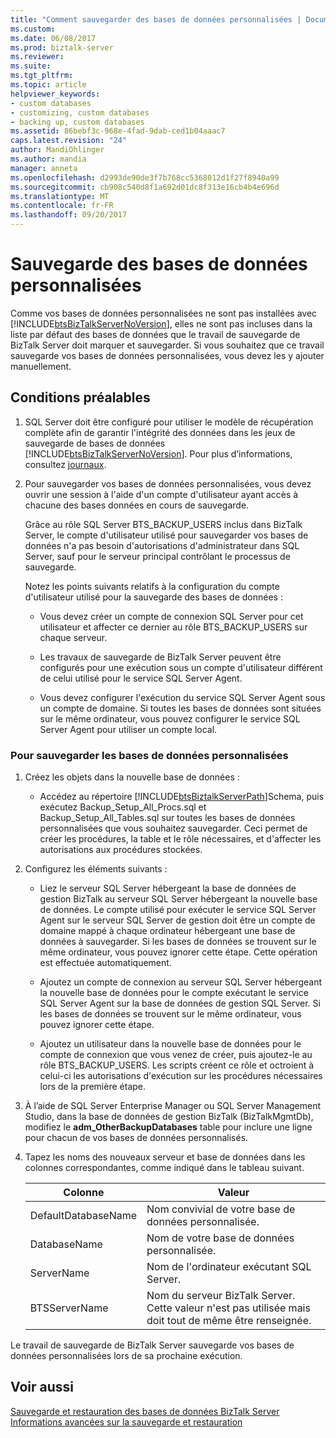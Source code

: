 ```yaml
---
title: "Comment sauvegarder des bases de données personnalisées | Documents Microsoft"
ms.custom: 
ms.date: 06/08/2017
ms.prod: biztalk-server
ms.reviewer: 
ms.suite: 
ms.tgt_pltfrm: 
ms.topic: article
helpviewer_keywords:
- custom databases
- customizing, custom databases
- backing up, custom databases
ms.assetid: 86bebf3c-968e-4fad-9dab-ced1b04aaac7
caps.latest.revision: "24"
author: MandiOhlinger
ms.author: mandia
manager: anneta
ms.openlocfilehash: d2993de90de3f7b768cc5368012d1f27f8940a99
ms.sourcegitcommit: cb908c540d8f1a692d01dc8f313e16cb4b4e696d
ms.translationtype: MT
ms.contentlocale: fr-FR
ms.lasthandoff: 09/20/2017
---
```

# <a name="how-to-back-up-custom-databases"></a>Sauvegarde des bases de données personnalisées
Comme vos bases de données personnalisées ne sont pas installées avec [!INCLUDE[btsBizTalkServerNoVersion](../includes/btsbiztalkservernoversion-md.md)], elles ne sont pas incluses dans la liste par défaut des bases de données que le travail de sauvegarde de BizTalk Server doit marquer et sauvegarder. Si vous souhaitez que ce travail sauvegarde vos bases de données personnalisées, vous devez les y ajouter manuellement.  
  
## <a name="prerequisites"></a>Conditions préalables  
  
1.  SQL Server doit être configuré pour utiliser le modèle de récupération complète afin de garantir l'intégrité des données dans les jeux de sauvegarde de bases de données [!INCLUDE[btsBizTalkServerNoVersion](../includes/btsbiztalkservernoversion-md.md)].  Pour plus d’informations, consultez [journaux](../core/log-shipping.md).  
  
2.  Pour sauvegarder vos bases de données personnalisées, vous devez ouvrir une session à l'aide d'un compte d'utilisateur ayant accès à chacune des bases données en cours de sauvegarde.  
  
     Grâce au rôle SQL Server BTS_BACKUP_USERS inclus dans BizTalk Server, le compte d'utilisateur utilisé pour sauvegarder vos bases de données n'a pas besoin d'autorisations d'administrateur dans SQL Server, sauf pour le serveur principal contrôlant le processus de sauvegarde.  
  
     Notez les points suivants relatifs à la configuration du compte d'utilisateur utilisé pour la sauvegarde des bases de données :  
  
    -   Vous devez créer un compte de connexion SQL Server pour cet utilisateur et affecter ce dernier au rôle BTS_BACKUP_USERS sur chaque serveur.  
  
    -   Les travaux de sauvegarde de BizTalk Server peuvent être configurés pour une exécution sous un compte d'utilisateur différent de celui utilisé pour le service SQL Server Agent.  
  
    -   Vous devez configurer l'exécution du service SQL Server Agent sous un compte de domaine. Si toutes les bases de données sont situées sur le même ordinateur, vous pouvez configurer le service SQL Server Agent pour utiliser un compte local.  
  
### <a name="to-back-up-custom-databases"></a>Pour sauvegarder les bases de données personnalisées  
  
1.  Créez les objets dans la nouvelle base de données :  
  
    -   Accédez au répertoire [!INCLUDE[btsBiztalkServerPath](../includes/btsbiztalkserverpath-md.md)]Schema, puis exécutez Backup_Setup_All_Procs.sql et Backup_Setup_All_Tables.sql sur toutes les bases de données personnalisées que vous souhaitez sauvegarder. Ceci permet de créer les procédures, la table et le rôle nécessaires, et d'affecter les autorisations aux procédures stockées.  
  
2.  Configurez les éléments suivants :  
  
    -   Liez le serveur SQL Server hébergeant la base de données de gestion BizTalk au serveur SQL Server hébergeant la nouvelle base de données. Le compte utilisé pour exécuter le service SQL Server Agent sur le serveur SQL Server de gestion doit être un compte de domaine mappé à chaque ordinateur hébergeant une base de données à sauvegarder. Si les bases de données se trouvent sur le même ordinateur, vous pouvez ignorer cette étape. Cette opération est effectuée automatiquement.  
  
    -   Ajoutez un compte de connexion au serveur SQL Server hébergeant la nouvelle base de données pour le compte exécutant le service SQL Server Agent sur la base de données de gestion SQL Server. Si les bases de données se trouvent sur le même ordinateur, vous pouvez ignorer cette étape.  
  
    -   Ajoutez un utilisateur dans la nouvelle base de données pour le compte de connexion que vous venez de créer, puis ajoutez-le au rôle BTS_BACKUP_USERS. Les scripts créent ce rôle et octroient à celui-ci les autorisations d'exécution sur les procédures nécessaires lors de la première étape.  
  
3.  À l’aide de SQL Server Enterprise Manager ou SQL Server Management Studio, dans la base de données de gestion BizTalk (BizTalkMgmtDb), modifiez le **adm_OtherBackupDatabases** table pour inclure une ligne pour chacun de vos bases de données personnalisés.  
  
4.  Tapez les noms des nouveaux serveur et base de données dans les colonnes correspondantes, comme indiqué dans le tableau suivant.  
  
    |Colonne|Valeur|  
    |------------|-----------|  
    |DefaultDatabaseName|Nom convivial de votre base de données personnalisée.|  
    |DatabaseName|Nom de votre base de données personnalisée.|  
    |ServerName|Nom de l'ordinateur exécutant SQL Server.|  
    |BTSServerName|Nom du serveur BizTalk Server. Cette valeur n'est pas utilisée mais doit tout de même être renseignée.|  
  
 Le travail de sauvegarde de BizTalk Server sauvegarde vos bases de données personnalisées lors de sa prochaine exécution.  
  
## <a name="see-also"></a>Voir aussi  
 [Sauvegarde et restauration des bases de données BizTalk Server](../core/backing-up-and-restoring-biztalk-server-databases.md)   
 [Informations avancées sur la sauvegarde et restauration](../core/advanced-information-about-backup-and-restore1.md)